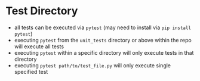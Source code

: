 # Test Directory
- all tests can be executed via `pytest` (may need to install via `pip install pytest`)
- executing `pytest` from the `unit_tests` directory or above within the repo will execute all tests
- executing `pytest` within a specific directory will only execute tests in that directory
- executing `pytest path/to/test_file.py` will only execute single specified test
